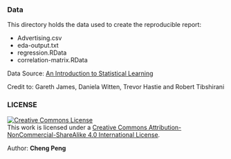 
### Data

This directory holds the data used to create the reproducible report:
* Advertising.csv
* eda-output.txt
* regression.RData
* correlation-matrix.RData

Data Source: [An Introduction to Statistical Learning](http://www-bcf.usc.edu/~gareth/ISL/Advertising.csv)

Credit to: Gareth James, Daniela Witten, Trevor Hastie and Robert Tibshirani


### LICENSE

<a rel="license" href="http://creativecommons.org/licenses/by-nc-sa/4.0/"><img alt="Creative Commons License" style="border-width:0" src="https://i.creativecommons.org/l/by-nc-sa/4.0/88x31.png" /></a><br />This work is licensed under a <a rel="license" href="http://creativecommons.org/licenses/by-nc-sa/4.0/">Creative Commons Attribution-NonCommercial-ShareAlike 4.0 International License</a>.

Author: **Cheng Peng**